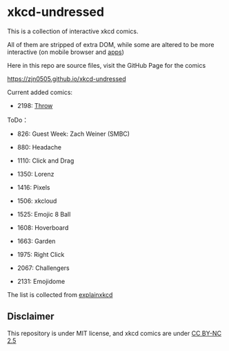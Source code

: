 # xkcd-undressed

This is a collection of interactive xkcd comics.

All of them are stripped of extra DOM, while some are altered to be more interactive (on mobile browser and [apps](https://github.com/zjn0505/xkcd-Android))

Here in this repo are source files, visit the GitHub Page for the comics

https://zjn0505.github.io/xkcd-undressed

Current added comics:

- 2198: [Throw](https://zjn0505.github.io/xkcd-undressed/2198/)

ToDo：

- 826: Guest Week: Zach Weiner (SMBC)

- 880: Headache

- 1110: Click and Drag

- 1350: Lorenz

- 1416: Pixels

- 1506: xkcloud

- 1525: Emojic 8 Ball

- 1608: Hoverboard

- 1663: Garden

- 1975: Right Click

- 2067: Challengers

- 2131: Emojidome

The list is collected from [explainxkcd](https://www.explainxkcd.com/wiki/index.php/Category:Interactive_comics)

## Disclaimer

This repository is under MIT license, and xkcd comics are under [CC BY-NC 2.5](https://xkcd.com/license.html)
